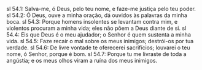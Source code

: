 sl 54.1: Salva-me, ó Deus, pelo teu nome, e faze-me justiça pelo teu poder.
sl 54.2: Ó Deus, ouve a minha oração, dá ouvidos às palavras da minha boca.
sl 54.3: Porque homens insolentes se levantam contra mim, e violentos procuram a minha vida; eles não põem a Deus diante de si.
sl 54.4: Eis que Deus é o meu ajudador; o Senhor é quem sustenta a minha vida.
sl 54.5: Faze recair o mal sobre os meus inimigos; destrói-os por tua verdade.
sl 54.6: De livre vontade te oferecerei sacrifícios; louvarei o teu nome, ó Senhor, porque é bom.
sl 54.7: Porque tu me livraste de toda a angústia; e os meus olhos viram a ruína dos meus inimigos.
